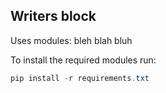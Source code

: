 ## Writers block
Uses modules:
bleh
blah
bluh

To install the required modules run:
```powershell
pip install -r requirements.txt